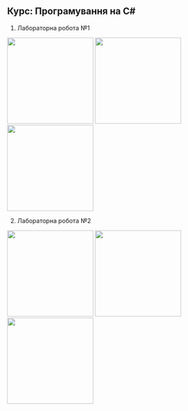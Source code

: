 ## Курс: Програмування на С#

1. Лабораторна робота №1
<img src="https://github.com/shpirm/c-sharp-course/assets/99517424/d33b2ba6-d979-40d3-9d13-506c4232f9f3" width="200">
<img src="https://github.com/shpirm/c-sharp-course/assets/99517424/82b127a9-08f8-4652-a8c2-e30e87161e76" width="200">
<img src="https://github.com/shpirm/c-sharp-course/assets/99517424/76808668-4bd9-4abf-9587-28f271c7d867" width="200">

2. Лабораторна робота №2
<img src="https://github.com/shpirm/c-sharp-course/assets/99517424/2b85bfaa-18f7-446c-b346-22540334c467" width="200">
<img src="https://github.com/shpirm/c-sharp-course/assets/99517424/5ee5ff19-ba24-4478-9950-64b79164d50f" width="200">
<img src="https://github.com/shpirm/c-sharp-course/assets/99517424/d51f7ebb-c3b8-4eb0-b0b1-8373c84d691a" width="200">
